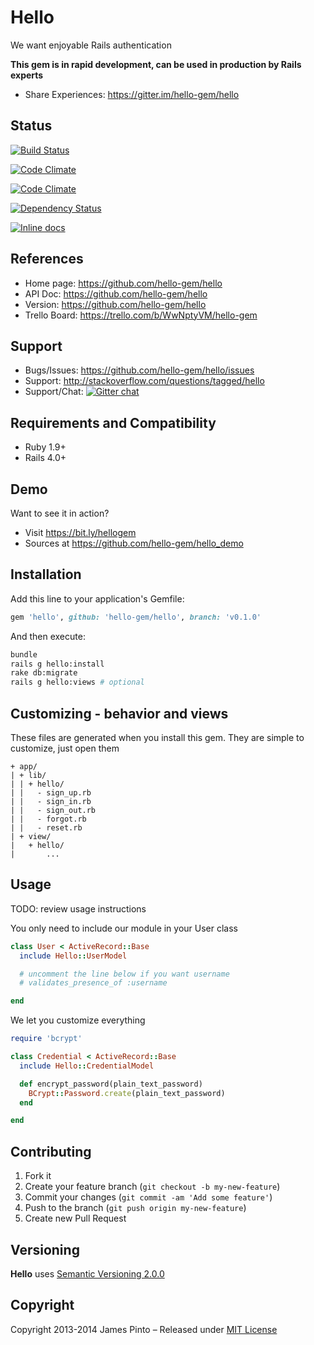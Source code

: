# Hello

We want enjoyable Rails authentication

__This gem is in rapid development, can be used in production by Rails experts__

* Share Experiences: https://gitter.im/hello-gem/hello





## Status

[![Build Status](https://travis-ci.org/hello-gem/hello.svg?branch=master)](https://travis-ci.org/hello-gem/hello)

[![Code Climate](https://codeclimate.com/github/hello-gem/hello.png)](https://codeclimate.com/github/hello-gem/hello)

[![Code Climate](https://codeclimate.com/github/hello-gem/hello/coverage.png)](https://codeclimate.com/github/hello-gem/hello)

[![Dependency Status](https://gemnasium.com/hello-gem/hello.svg)](https://gemnasium.com/hello-gem/hello)

[![Inline docs](http://inch-ci.org/github/hello-gem/hello.png?branch=master)](http://inch-ci.org/github/hello-gem/hello)






## References

* Home page: https://github.com/hello-gem/hello
* API Doc: https://github.com/hello-gem/hello
* Version: https://github.com/hello-gem/hello
* Trello Board: https://trello.com/b/WwNptyVM/hello-gem

## Support

* Bugs/Issues: https://github.com/hello-gem/hello/issues
* Support: http://stackoverflow.com/questions/tagged/hello
* Support/Chat: [![Gitter chat](https://badges.gitter.im/hello-gem/hello.png)](https://gitter.im/hello-gem/hello)

## Requirements and Compatibility

* Ruby 1.9+
* Rails 4.0+

## Demo

Want to see it in action?

* Visit https://bit.ly/hellogem
* Sources at https://github.com/hello-gem/hello_demo






## Installation

Add this line to your application's Gemfile:

```ruby
gem 'hello', github: 'hello-gem/hello', branch: 'v0.1.0'
```

And then execute:

```bash
bundle
rails g hello:install
rake db:migrate
rails g hello:views # optional
```

## Customizing - behavior and views

These files are generated when you install this gem.
They are simple to customize, just open them

    + app/
    | + lib/
    | | + hello/
    | |   - sign_up.rb
    | |   - sign_in.rb
    | |   - sign_out.rb
    | |   - forgot.rb
    | |   - reset.rb
    | + view/
    |   + hello/
    |       ...







## Usage

TODO: review usage instructions

You only need to include our module in your User class

```ruby
class User < ActiveRecord::Base
  include Hello::UserModel

  # uncomment the line below if you want username
  # validates_presence_of :username

end
```

We let you customize everything

```ruby
require 'bcrypt'

class Credential < ActiveRecord::Base
  include Hello::CredentialModel

  def encrypt_password(plain_text_password)
    BCrypt::Password.create(plain_text_password)
  end

end
```










## Contributing

1. Fork it
2. Create your feature branch (`git checkout -b my-new-feature`)
3. Commit your changes (`git commit -am 'Add some feature'`)
4. Push to the branch (`git push origin my-new-feature`)
5. Create new Pull Request

## Versioning

__Hello__ uses [Semantic Versioning 2.0.0](http://semver.org)

## Copyright

Copyright 2013-2014 James Pinto – Released under [MIT License](http://www.opensource.org/licenses/MIT)
